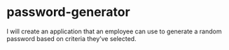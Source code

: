# password-generator
I will create an application that an employee can use to generate a random password based on criteria they’ve selected.
